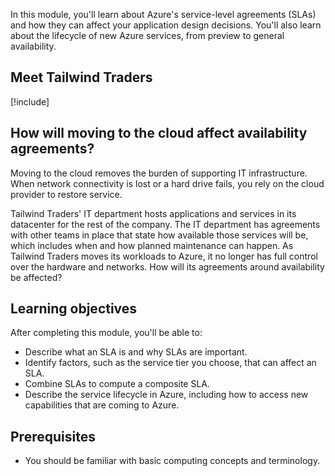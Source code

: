 In this module, you'll learn about Azure's service-level agreements (SLAs) and how they can affect your application design decisions. You'll also learn about the lifecycle of new Azure services, from preview to general availability.

## Meet Tailwind Traders

[!include[](../../shared/includes/tailwind-traders-overview.md)]

## How will moving to the cloud affect availability agreements?

Moving to the cloud removes the burden of supporting IT infrastructure. When network connectivity is lost or a hard drive fails, you rely on the cloud provider to restore service.

Tailwind Traders' IT department hosts applications and services in its datacenter for the rest of the company. The IT department has agreements with other teams in place that state how available those services will be, which includes when and how planned maintenance can happen. As Tailwind Traders moves its workloads to Azure, it no longer has full control over the hardware and networks. How will its agreements around availability be affected?

## Learning objectives

After completing this module, you'll be able to:

* Describe what an SLA is and why SLAs are important.
* Identify factors, such as the service tier you choose, that can affect an SLA.
* Combine SLAs to compute a composite SLA.
* Describe the service lifecycle in Azure, including how to access new capabilities that are coming to Azure.

## Prerequisites

- You should be familiar with basic computing concepts and terminology.
